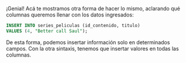 ¡Genial! Acá te mostramos otra forma de hacer lo mismo, aclarando qué columnas queremos llenar con los datos ingresados:

```sql
INSERT INTO series_peliculas (id_contenido, titulo) 
VALUES (4, "Better call Saul");
```

De esta forma, podemos insertar información solo en determinados campos. Con la otra sintaxis, tenemos que insertar valores en todas las columnas.